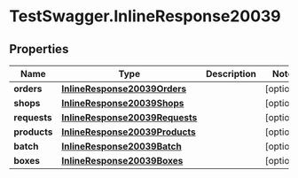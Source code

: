 # TestSwagger.InlineResponse20039

## Properties

Name | Type | Description | Notes
------------ | ------------- | ------------- | -------------
**orders** | [**InlineResponse20039Orders**](InlineResponse20039Orders.md) |  | [optional] 
**shops** | [**InlineResponse20039Shops**](InlineResponse20039Shops.md) |  | [optional] 
**requests** | [**InlineResponse20039Requests**](InlineResponse20039Requests.md) |  | [optional] 
**products** | [**InlineResponse20039Products**](InlineResponse20039Products.md) |  | [optional] 
**batch** | [**InlineResponse20039Batch**](InlineResponse20039Batch.md) |  | [optional] 
**boxes** | [**InlineResponse20039Boxes**](InlineResponse20039Boxes.md) |  | [optional] 


